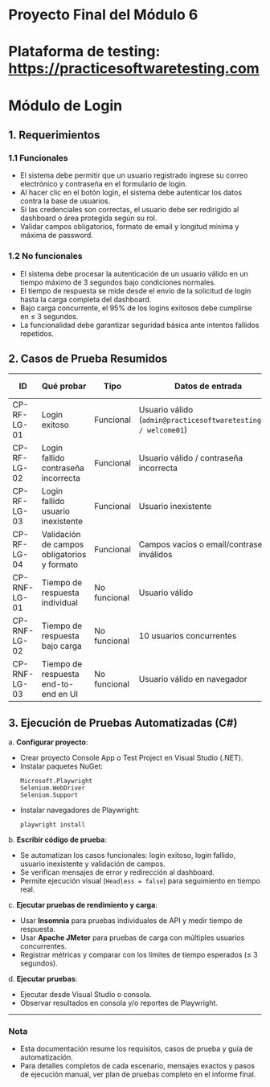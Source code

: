 # Proyecto Final del Módulo 6
# Plataforma de testing: https://practicesoftwaretesting.com


# Módulo de Login

## 1. Requerimientos

### 1.1 Funcionales
- El sistema debe permitir que un usuario registrado ingrese su correo electrónico y contraseña en el formulario de login.
- Al hacer clic en el botón login, el sistema debe autenticar los datos contra la base de usuarios.
- Si las credenciales son correctas, el usuario debe ser redirigido al dashboard o área protegida según su rol.
- Validar campos obligatorios, formato de email y longitud mínima y máxima de password.
  
### 1.2 No funcionales
- El sistema debe procesar la autenticación de un usuario válido en un tiempo máximo de 3 segundos bajo condiciones normales.
- El tiempo de respuesta se mide desde el envío de la solicitud de login hasta la carga completa del dashboard.
- Bajo carga concurrente, el 95% de los logins exitosos debe cumplirse en ≤ 3 segundos.
- La funcionalidad debe garantizar seguridad básica ante intentos fallidos repetidos.

## 2. Casos de Prueba Resumidos

| **ID** | **Qué probar** | **Tipo** | **Datos de entrada** | **Resultado esperado** |
|--------|----------------|----------|--------------------|----------------------|
| CP-RF-LG-01 | Login exitoso | Funcional | Usuario válido (`admin@practicesoftwaretesting.com / welcome01`) | Redirección al dashboard |
| CP-RF-LG-02 | Login fallido contraseña incorrecta | Funcional | Usuario válido / contraseña incorrecta | Mensaje “Invalid email or password” |
| CP-RF-LG-03 | Login fallido usuario inexistente | Funcional | Usuario inexistente | Mensaje “Invalid email or password” |
| CP-RF-LG-04 | Validación de campos obligatorios y formato | Funcional | Campos vacíos o email/contraseña inválidos | Mensajes de error según campo |
| CP-RNF-LG-01 | Tiempo de respuesta individual | No funcional | Usuario válido | ≤ 3 segundos |
| CP-RNF-LG-02 | Tiempo de respuesta bajo carga | No funcional | 10 usuarios concurrentes | 95% logins ≤ 3 segundos |
| CP-RNF-LG-03 | Tiempo de respuesta end-to-end en UI | No funcional | Usuario válido en navegador | Dashboard cargado ≤ 3 segundos |

## 3. Ejecución de Pruebas Automatizadas (C#)

a. **Configurar proyecto**:
   - Crear proyecto Console App o Test Project en Visual Studio (.NET).
   - Instalar paquetes NuGet:  
     ```
     Microsoft.Playwright
     Selenium.WebDriver
     Selenium.Support
     ```
   - Instalar navegadores de Playwright:
     ```
     playwright install
     ```

b. **Escribir código de prueba**:
   - Se automatizan los casos funcionales: login exitoso, login fallido, usuario inexistente y validación de campos.
   - Se verifican mensajes de error y redirección al dashboard.
   - Permite ejecución visual (`Headless = false`) para seguimiento en tiempo real.

c. **Ejecutar pruebas de rendimiento y carga**:
   - Usar **Insomnia** para pruebas individuales de API y medir tiempo de respuesta.
   - Usar **Apache JMeter** para pruebas de carga con múltiples usuarios concurrentes.
   - Registrar métricas y comparar con los límites de tiempo esperados (≤ 3 segundos).

d. **Ejecutar pruebas**:
   - Ejecutar desde Visual Studio o consola.
   - Observar resultados en consola y/o reportes de Playwright.

---

### Nota
- Esta documentación resume los requisitos, casos de prueba y guía de automatización.  
- Para detalles completos de cada escenario, mensajes exactos y pasos de ejecución manual, ver plan de pruebas completo en el informe final.
